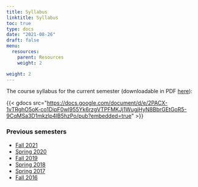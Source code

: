 ```yaml
---
title: Syllabus
linktitle: Syllabus
toc: true
type: docs
date: "2021-08-26"
draft: false
menu:
  resources:
    parent: Resources
    weight: 2

weight: 2
---
```

The course syllabus for the current semester (downloadable in PDF [here](https://docs.google.com/document/d/1HyJsg__dSROb3-uT9GJOeYinfFMXVWfRH0-jBedG4gY/edit?usp=sharing)):

{{< gdocs src="https://docs.google.com/document/d/e/2PACX-1vTRghO5oK-co1DipF0wl955Yk6rzgVTPFMKJj1WugjHyN8BbrGEtGoR5-9CqMSa3D1mkzlp4lB5hzPo/pub?embedded=true" >}}

### Previous semesters
- [Fall 2021](https://docs.google.com/document/d/1HyJsg__dSROb3-uT9GJOeYinfFMXVWfRH0-jBedG4gY/edit?usp=sharing)
- [Spring 2020](https://docs.google.com/document/d/1Ei9dAWXOpi2VcQxkmgIUowxvnDQW1VnqX0v15wA4ob8/edit?usp=sharing)
- [Fall 2019](https://docs.google.com/document/d/184qfDzNI3aX_B_942p923CMc1uvrgULrPVGOgGdKeRY/edit?usp=sharing)
- [Spring 2018](https://drive.google.com/open?id=1nU-y2JAcwRfUN5FX-wLhUBpTncVaLBYTxYxlhe2Wq-I)
- [Spring 2017](https://drive.google.com/open?id=142jYs2uAe8RhPSjnogT7NZm9VcYOGi6mCbOyDQnv-EI)
- [Fall 2016](https://docs.google.com/document/d/1HRh9jvHUBwWkuWcWJAZOQMQqMI8PFhut0MMUiUSEsag/edit?usp=sharing)